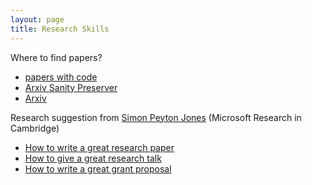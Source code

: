 ```yaml
---
layout: page
title: Research Skills
---
```


Where to find papers?
- [papers with code](https://www.paperswithcode.com/)
- [Arxiv Sanity Preserver](http://www.arxiv-sanity.com/)
- [Arxiv](https://arxiv.org/)


Research suggestion from [Simon Peyton Jones](https://www.microsoft.com/en-us/research/people/simonpj/) (Microsoft Research in Cambridge)
- [How to write a great research paper](https://www.microsoft.com/en-us/research/academic-program/write-great-research-paper/)
- [How to give a great research talk](https://www.microsoft.com/en-us/research/academic-program/give-great-research-talk/)
- [How to write a great grant proposal](https://www.microsoft.com/en-us/research/academic-program/how-to-write-a-great-research-proposal/)


